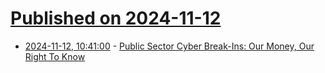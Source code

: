 # [Published on 2024-11-12](index.md)

* [2024-11-12, 10:41:00](https://soylentnews.org/article.pl?sid=24/11/10/1625222&from=rss) - [Public Sector Cyber Break-Ins: Our Money, Our Right To Know](https://soylentnews.org/article.pl?sid=24/11/10/1625222&from=rss)
